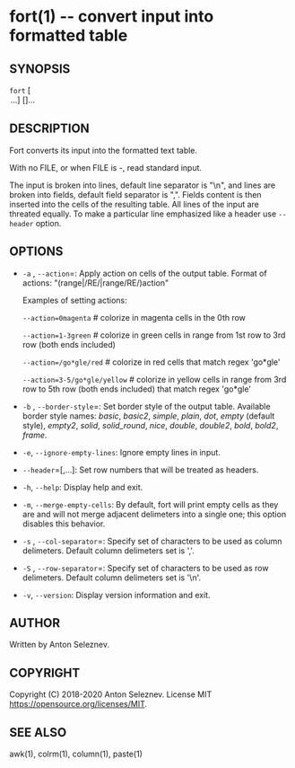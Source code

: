 fort(1) -- convert input into formatted table
=============================================

## SYNOPSIS

`fort` [<OPTION>...] [<FILE>]...

## DESCRIPTION

Fort converts its input into the formatted text table.

With no FILE, or when FILE is -, read standard input.

The input is broken into lines, default line separator is "\n", and lines are broken into fields, default field separator is ",". Fields content is then inserted into the cells of the resulting table. All lines of the input are threated equally. To make a particular line emphasized like a header use `--header` option.

## OPTIONS
  * `-a` <action>, `--action`=<action>:
    Apply action on cells of the output table. Format of actions:
    "(range|/RE/|range/RE/)action"

    Examples of setting actions:

    `--action=0magenta` # colorize in magenta cells in the 0th row

    `--action=1-3green` # colorize in green cells in range from 1st row to 3rd row (both ends included)

    `--action=/go*gle/red` # colorize in red cells that match regex 'go*gle'

    `--action=3-5/go*gle/yellow` # colorize in yellow cells in range from 3rd row to 5th row (both ends included) that match regex 'go*gle'

  * `-b` <name>, `--border-style`=<name>:
    Set border style of the output table. Available border style names: *basic*, *basic2*, *simple*, *plain*, *dot*, *empty* (default style), *empty2*, *solid*, *solid_round*, *nice*, *double*, *double2*, *bold*, *bold2*, *frame*.
  
  * `-e`, `--ignore-empty-lines`:
    Ignore empty lines in input.

  * `--header`=<n1>[,<n2>...]:
    Set row numbers that will be treated as headers.

  * `-h`, `--help`:
    Display help and exit.

  * `-m`, `--merge-empty-cells`:
    By default, fort will print empty cells as they are and will not merge adjacent delimeters into a single one; this option disables this behavior.

  * `-s` <SET>, `--col-separator`=<SET>:
    Specify set of characters to be used as column delimeters. Default column delimeters set is ','.

  * `-S` <SET>, `--row-separator`=<SET>:
    Specify set of characters to be used as row delimeters. Default column delimeters set is '\n'.

  * `-v`, `--version`:
    Display version information and exit.

## AUTHOR

Written by Anton Seleznev.

## COPYRIGHT

Copyright (C) 2018-2020 Anton Seleznev.
License MIT <https://opensource.org/licenses/MIT>.

## SEE ALSO

awk(1), colrm(1), column(1), paste(1)
